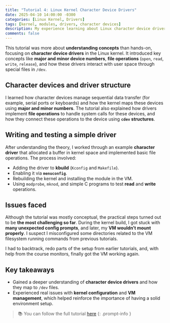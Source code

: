 ```yaml
---
title: "Tutorial 4: Linux Kernel Character Device Drivers"
date: 2025-04-10 14:00:00 -0300
categories: [Linux Kernel, Drivers]
tags: [kernel, modules, drivers, character devices]
description: My experience learning about Linux character device drivers as part of the Free and Open Source Software Development course at USP.
comments: false
---
```


This tutorial was more about **understanding concepts** than hands-on, focusing on **character device drivers** in the Linux kernel. It introduced key concepts like **major and minor device numbers**, **file operations** (`open`, `read`, `write`, `release`), and how these drivers interact with user space through special files in `/dev`.

## Character devices and driver structure

I learned how character devices manage sequential data transfer (for example, serial ports or keyboards) and how the kernel maps these devices using **major and minor numbers**. The tutorial also explained how drivers implement **file operations** to handle system calls for these devices, and how they connect these operations to the device using **`cdev` structures**.

## Writing and testing a simple driver

After understanding the theory, I worked through an example **character driver** that allocated a buffer in kernel space and implemented basic file operations. The process involved:

- Adding the driver to **kbuild** (`Kconfig` and `Makefile`).
- Enabling it via **`menuconfig`**.
- Rebuilding the kernel and installing the module in the VM.
- Using `modprobe`, `mknod`, and simple C programs to test **read** and **write** operations.

## Issues faced

Although the tutorial was mostly conceptual, the practical steps turned out to be **the most challenging so far**. During the kernel build, I got stuck with **many unexpected config prompts**, and later, my **VM wouldn’t mount properly**. I suspect I misconfigured some directories related to the VM filesystem running commands from previous tutorials.

I had to backtrack, redo parts of the setup from earlier tutorials, and, with help from the course monitors, finally got the VM working again.

## Key takeaways

- Gained a deeper understanding of **character device drivers** and how they map to `/dev` files.
- Experienced real issues with **kernel configuration** and **VM management**, which helped reinforce the importance of having a solid environment setup.

> 📚 You can follow the full tutorial [here](https://flusp.ime.usp.br/kernel/char-drivers/)
{: .prompt-info }